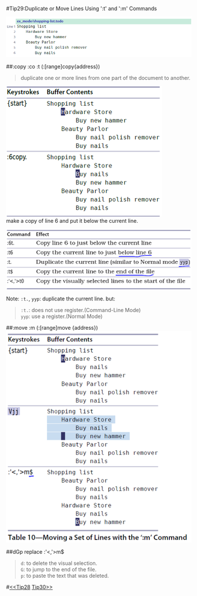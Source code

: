 #Tip29:Duplicate or Move Lines Using ':t' and ':m' Commands  
  
![tip29_1](images/tip29_1.png)  
  
##:copy :co :t  (:[range]copy{address})  
>duplicate one or more lines from one part of the document to another.  
  
![tip29_2](images/tip29_2.png)  
make a copy of line 6 and put it below the current line.  
  
![tip29_3](images/tip29_3.png)  
  
Note: `:t.`, `yyp`: duplicate the current line. but:  
>`:t.`: does not use register.(Command-Line Mode)  
>`yyp`: use a register.(Normal Mode)  
  
      
##:move :m (:[range]move {address})  
![tip29_4](images/tip29_4.png)  
  
##dGp replace :'&lt;,'&gt;m$  
>`d`: to delete the visual selection.  
>`G`: to jump to the end of the file.  
>`p`: to paste the text that was deleted.  
  
#[<<Tip28](tip28.md) [Tip30>>](tip30.md)
